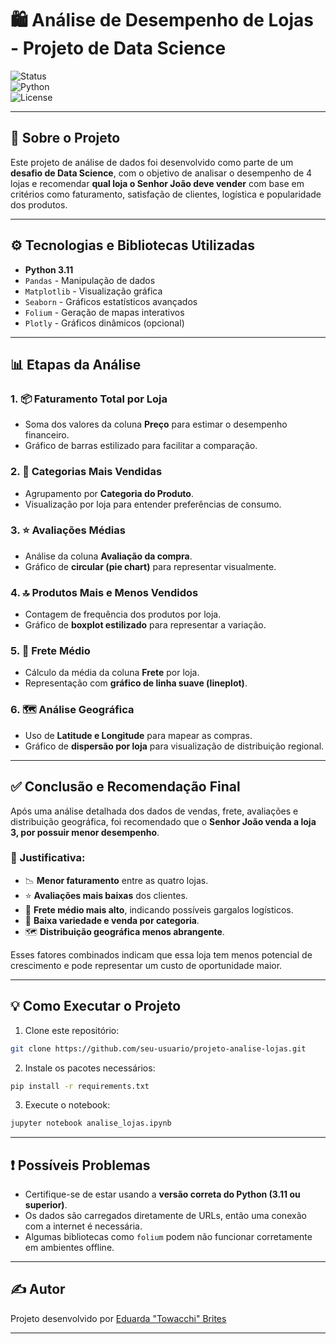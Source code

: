 # 🛍️ Análise de Desempenho de Lojas - Projeto de Data Science

![Status](https://img.shields.io/badge/status-concluído-brightgreen)  
![Python](https://img.shields.io/badge/python-3.11-blue)  
![License](https://img.shields.io/badge/license-MIT-lightgrey)

---

## 📌 Sobre o Projeto

Este projeto de análise de dados foi desenvolvido como parte de um **desafio de Data Science**, com o objetivo de analisar o desempenho de 4 lojas e recomendar **qual loja o Senhor João deve vender** com base em critérios como faturamento, satisfação de clientes, logística e popularidade dos produtos.

---

## ⚙️ Tecnologias e Bibliotecas Utilizadas

- **Python 3.11**
- `Pandas` - Manipulação de dados
- `Matplotlib` - Visualização gráfica
- `Seaborn` - Gráficos estatísticos avançados
- `Folium` - Geração de mapas interativos
- `Plotly` - Gráficos dinâmicos (opcional)

---

## 📊 Etapas da Análise

### 1. 📦 Faturamento Total por Loja
- Soma dos valores da coluna **Preço** para estimar o desempenho financeiro.
- Gráfico de barras estilizado para facilitar a comparação.

### 2. 🧮 Categorias Mais Vendidas
- Agrupamento por **Categoria do Produto**.
- Visualização por loja para entender preferências de consumo.

### 3. ⭐ Avaliações Médias
- Análise da coluna **Avaliação da compra**.
- Gráfico de **circular (pie chart)** para representar visualmente.

### 4. 🔝 Produtos Mais e Menos Vendidos
- Contagem de frequência dos produtos por loja.
- Gráfico de **boxplot estilizado** para representar a variação.

### 5. 🚚 Frete Médio
- Cálculo da média da coluna **Frete** por loja.
- Representação com **gráfico de linha suave (lineplot)**.

### 6. 🗺️ Análise Geográfica
- Uso de **Latitude e Longitude** para mapear as compras.
- Gráfico de **dispersão por loja** para visualização de distribuição regional.

---

## ✅ Conclusão e Recomendação Final

Após uma análise detalhada dos dados de vendas, frete, avaliações e distribuição geográfica, foi recomendado que o **Senhor João venda a loja 3, por possuir menor desempenho**.

### 🧾 Justificativa:

- 📉 **Menor faturamento** entre as quatro lojas.
- ⭐ **Avaliações mais baixas** dos clientes.
- 🚚 **Frete médio mais alto**, indicando possíveis gargalos logísticos.
- 🧊 **Baixa variedade e venda por categoria**.
- 🗺️ **Distribuição geográfica menos abrangente**.

Esses fatores combinados indicam que essa loja tem menos potencial de crescimento e pode representar um custo de oportunidade maior.

---

## 💡 Como Executar o Projeto

1. Clone este repositório:

```bash
git clone https://github.com/seu-usuario/projeto-analise-lojas.git
```

2. Instale os pacotes necessários:

```bash
pip install -r requirements.txt
```

3. Execute o notebook:

```bash
jupyter notebook analise_lojas.ipynb
```

---

## ❗ Possíveis Problemas

- Certifique-se de estar usando a **versão correta do Python (3.11 ou superior)**.
- Os dados são carregados diretamente de URLs, então uma conexão com a internet é necessária.
- Algumas bibliotecas como `folium` podem não funcionar corretamente em ambientes offline.

---

## ✍️ Autor

Projeto desenvolvido por [Eduarda "Towacchi" Brites](https://github.com/Towacchi)

---
